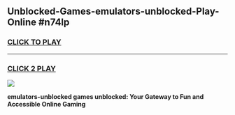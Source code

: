 
## Unblocked-Games-emulators-unblocked-Play-Online #n74lp
<h3>
<a href="https://news.freeplayer.one?title=emulators-unblocked&ref=3">CLICK TO PLAY</a></h3>
<hr>

<h3>
<a href="https://news.freeplayer.one?title=emulators-unblocked&ref=3">CLICK 2 PLAY</a>
  
</h3>

<a href="https://news.freeplayer.one?title=emulators-unblocked&ref=3"><img src="https://clearcache.store/games.png"></a>


**emulators-unblocked games unblocked: Your Gateway to Fun and Accessible Online Gaming**
